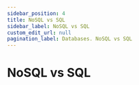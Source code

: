 ```yaml
---
sidebar_position: 4
title: NoSQL vs SQL
sidebar_label: NoSQL vs SQL
custom_edit_url: null
pagination_label: Databases. NoSQL vs SQL
---
```


# NoSQL vs SQL